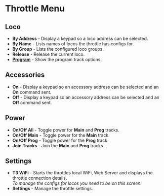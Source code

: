 # Throttle Menu

## Loco
  * **By Address** - Display a keypad so a loco address can be selected.
  * **By Name** - Lists names of locos the throttle has configs for.
  * **By Group** - Lists the configured loco groups.
  * **Release** - Release the current loco.
  * **[Program](/docs/programming.md)** - Show the program track options.

## Accessories
 * **On** - Display a keypad so an accessory address can be selected and an **On** command sent.
 * **Off** - Display a keypad so an accessory address can be selected and an **Off** command sent.

## Power
 * **On/Off All** - Toggle power for **Main** and **Prog** tracks.
 * **On/Off Main** - Toggle power for the **Main** track.
 * **On/Off Prog** - Toggle power for the **Prog** track.
 * **Join Tracks** - Join the **Main** and **Prog** tracks.

## Settings
  * **T3 WiFi** - Starts the throttles local WiFi, Web Server and displays the throttle connection details.\
  *To manage the configs for locos you need to be on this screen.*
  * **Settings** - Manage the throttle settings.